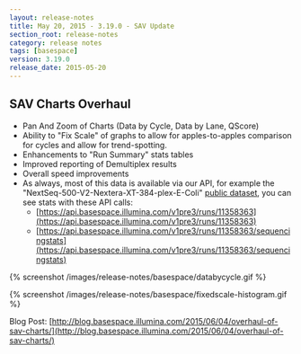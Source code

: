 ```yaml
---
layout: release-notes
title: May 20, 2015 - 3.19.0 - SAV Update
section_root: release-notes
category: release notes
tags: [basespace]
version: 3.19.0
release_date: 2015-05-20
---
```


## SAV Charts Overhaul

- Pan And Zoom of Charts (Data by Cycle, Data by Lane, QScore)
- Ability to "Fix Scale" of graphs to allow for apples-to-apples comparison for cycles and allow for trend-spotting.
- Enhancements to "Run Summary" stats tables
- Improved reporting of Demultiplex results
- Overall speed improvements
- As always, most of this data is available via our API, for example the "NextSeq-500-V2-Nextera-XT-384-plex-E-Coli" [public dataset](https://basespace.illumina.com/s/gJrcTHhy8SHh "public dataset"), you can see stats with these API calls:
	-  [https://api.basespace.illumina.com/v1pre3/runs/11358363](https://api.basespace.illumina.com/v1pre3/runs/11358363)
	-  [https://api.basespace.illumina.com/v1pre3/runs/11358363/sequencingstats](https://api.basespace.illumina.com/v1pre3/runs/11358363/sequencingstats)

{% screenshot /images/release-notes/basespace/databycycle.gif %}

{% screenshot /images/release-notes/basespace/fixedscale-histogram.gif %}

Blog Post:
[http://blog.basespace.illumina.com/2015/06/04/overhaul-of-sav-charts/](http://blog.basespace.illumina.com/2015/06/04/overhaul-of-sav-charts/)



